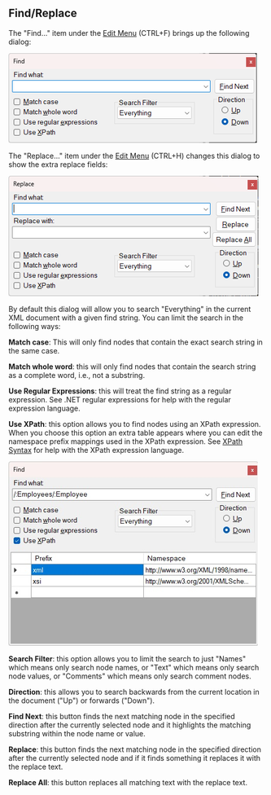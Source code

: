 
## Find/Replace

The "Find..." item under the [Edit Menu](menus.md) (CTRL+F) brings up the following dialog:

![Find](../assets/images/find.png)

The "Replace..." item under the [Edit Menu](menus.md) (CTRL+H) changes this dialog to show the extra replace fields:

![Find](../assets/images/replace.png)

By default this dialog will allow you to search "Everything" in the current XML document with a given find string.  You can limit the search in the following ways:

**Match case**: This will only find nodes that contain the exact search string in the same case.

**Match whole word**: this will only find nodes that contain the search string as a complete word, i.e., not a substring.

**Use Regular Expressions**: this will treat the find string as a regular expression. See .NET regular expressions for help with the regular expression language.

**Use XPath**: this option allows you to find nodes using an XPath expression.  When you choose this option an extra table appears where you can edit the namespace prefix mappings used in the XPath expression. See [XPath Syntax](https://docs.microsoft.com/en-us/previous-versions/dotnet/netframework-4.0/ms256471(v=vs.100)?redirectedfrom=MSDN) for help with the XPath expression language.

![Find](../assets/images/findxpath.png)

**Search Filter**: this option allows you to limit the search to just "Names" which means only search node names, or "Text" which means only search node values, or "Comments" which means only search comment nodes.

**Direction**: this allows you to search backwards from the current location in the document ("Up") or forwards ("Down").

**Find Next**: this button finds the next matching node in the specified direction after the currently selected node and it highlights the matching substring within the node name or value.

**Replace**: this button finds the next matching node in the specified direction after the currently selected node and if it finds something it replaces it with the replace text.

**Replace All**: this button replaces all matching text with the replace text.